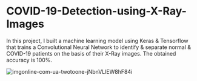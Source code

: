 # COVID-19-Detection-using-X-Ray-Images
In this project, I built a machine learning model using Keras &amp; Tensorflow that trains a Convolutional Neural Network to identify &amp; separate normal &amp; COVID-19 patients on the basis of their X-Ray images. The obtained accuracy is 100%.

![imgonline-com-ua-twotoone-jNbnVLlEW8hF84i](https://user-images.githubusercontent.com/54458381/104144759-31248000-538a-11eb-9c1b-d80036875156.jpg)
